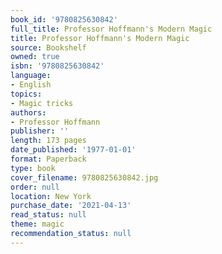 ```yaml
---
book_id: '9780825630842'
full_title: Professor Hoffmann's Modern Magic
title: Professor Hoffmann's Modern Magic
source: Bookshelf
owned: true
isbn: '9780825630842'
language:
- English
topics:
- Magic tricks
authors:
- Professor Hoffmann
publisher: ''
length: 173 pages
date_published: '1977-01-01'
format: Paperback
type: book
cover_filename: 9780825630842.jpg
order: null
location: New York
purchase_date: '2021-04-13'
read_status: null
theme: magic
recommendation_status: null
---
```


